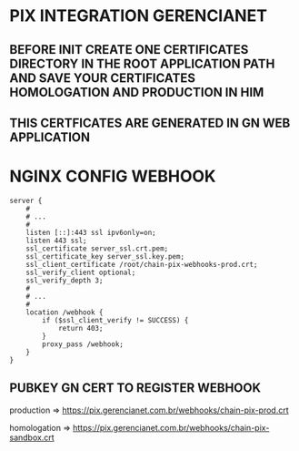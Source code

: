# PIX INTEGRATION GERENCIANET

## BEFORE INIT CREATE ONE CERTIFICATES DIRECTORY IN THE ROOT APPLICATION PATH AND SAVE YOUR CERTIFICATES HOMOLOGATION AND PRODUCTION IN HIM

## THIS CERTFICATES ARE GENERATED IN GN WEB APPLICATION

# NGINX CONFIG WEBHOOK

```
server {
    #
    # ...
    #
    listen [::]:443 ssl ipv6only=on;
    listen 443 ssl;
    ssl_certificate server_ssl.crt.pem;
    ssl_certificate_key server_ssl.key.pem;
    ssl_client_certificate /root/chain-pix-webhooks-prod.crt;
    ssl_verify_client optional;
    ssl_verify_depth 3;
    #
    # ...
    #
    location /webhook {
        if ($ssl_client_verify != SUCCESS) {
            return 403;
        }
        proxy_pass /webhook;
    }
}
```

## PUBKEY GN CERT TO REGISTER WEBHOOK

production => https://pix.gerencianet.com.br/webhooks/chain-pix-prod.crt

homologation => https://pix.gerencianet.com.br/webhooks/chain-pix-sandbox.crt
